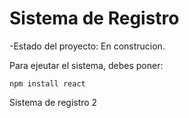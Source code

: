 <h1>Sistema de Registro</h1>

-Estado del proyecto: En construcion.

Para ejeutar el sistema, debes poner:

```npm install react```

Sistema de registro 2
